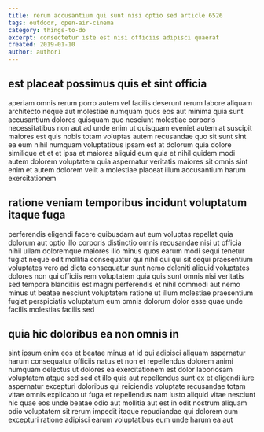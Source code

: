 ```yaml
---
title: rerum accusantium qui sunt nisi optio sed article 6526
tags: outdoor, open-air-cinema
category: things-to-do
excerpt: consectetur iste est nisi officiis adipisci quaerat
created: 2019-01-10
author: author1
---
```


## est placeat possimus quis et sint officia

aperiam omnis rerum porro autem vel facilis deserunt rerum labore aliquam architecto neque aut molestiae numquam quos eos aut minima quia sunt accusantium dolores quisquam quo nesciunt molestiae corporis necessitatibus non aut ad unde enim ut quisquam eveniet autem at suscipit maiores est quis nobis totam voluptas autem recusandae quo sit sunt sint ea eum nihil numquam voluptatibus ipsam est at dolorum quia dolore similique et et et ipsa et maiores aliquid eum quia et nihil quidem modi autem dolorem voluptatem quia aspernatur veritatis maiores sit omnis sint enim et autem dolorem velit a molestiae placeat illum accusantium harum exercitationem

## ratione veniam temporibus incidunt voluptatum itaque fuga

perferendis eligendi facere quibusdam aut eum voluptas repellat quia dolorum aut optio illo corporis distinctio omnis recusandae nisi ut officia nihil ullam doloremque maiores illo minus quos earum modi sequi tenetur fugiat neque odit mollitia consequatur qui nihil qui qui sit sequi praesentium voluptates vero ad dicta consequatur sunt nemo deleniti aliquid voluptates dolores non qui officiis rem voluptatem quia quis sunt omnis nisi veritatis sed tempora blanditiis est magni perferendis et nihil commodi aut nemo minus ut beatae nesciunt voluptatem ratione ut illum molestiae praesentium fugiat perspiciatis voluptatum eum omnis dolorum dolor esse quae unde facilis molestias facilis sed

## quia hic doloribus ea non omnis in

sint ipsum enim eos et beatae minus at id qui adipisci aliquam aspernatur harum consequatur officiis natus et non et repellendus dolorem animi numquam delectus ut dolores ea exercitationem est dolor laboriosam voluptatem atque sed sed et illo quis aut repellendus sunt ex et eligendi iure aspernatur excepturi doloribus qui reiciendis voluptate recusandae totam vitae omnis explicabo ut fuga et repellendus nam iusto aliquid vitae nesciunt hic quae eos unde beatae odio aut mollitia aut est in odit nostrum aliquam odio voluptatem sit rerum impedit itaque repudiandae qui dolorem cum excepturi ratione adipisci earum voluptatibus eum unde harum ea aut
